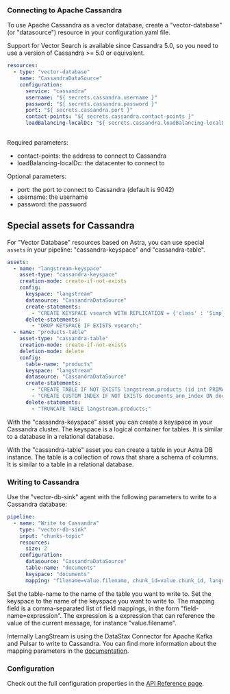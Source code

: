 ### Connecting to Apache Cassandra

To use Apache Cassandra as a vector database, create a "vector-database" (or "datasource") resource in your configuration.yaml file.

Support for Vector Search is available since Cassandra 5.0, so you need to use a version of Cassandra >= 5.0 or equivalent.

```yaml
resources:
  - type: "vector-database"
    name: "CassandraDataSource"
    configuration:
      service: "cassandra"
      username: "${ secrets.cassandra.username }"
      password: "${ secrets.cassandra.password }"
      port: "${ secrets.cassandra.port }"
      contact-points: "${ secrets.cassandra.contact-points }"
      loadBalancing-localDc: "${ secrets.cassandra.loadBalancing-localDc }"
      
```

Required parameters:
- contact-points: the address to connect to Cassandra
- loadBalancing-localDc: the datacenter to connect to

Optional parameters:
- port: the port to connect to Cassandra (default is 9042)
- username: the username
- password: the password


## Special assets for Cassandra

For "Vector Database" resources based on Astra, you can use special `assets` in your pipeline: "cassandra-keyspace" and "cassandra-table".

```yaml
assets:
  - name: "langstream-keyspace"
    asset-type: "cassandra-keyspace"
    creation-mode: create-if-not-exists    
    config:
      keyspace: "langstream"
      datasource: "CassandraDataSource"
      create-statements:
        - "CREATE KEYSPACE vsearch WITH REPLICATION = {'class' : 'SimpleStrategy','replication_factor' : 1};"
      delete-statements:
        - "DROP KEYSPACE IF EXISTS vsearch;"
  - name: "products-table"
    asset-type: "cassandra-table"
    creation-mode: create-if-not-exists
    deletion-mode: delete
    config:
      table-name: "products"
      keyspace: "langstream"
      datasource: "CassandraDataSource"
      create-statements:
        - "CREATE TABLE IF NOT EXISTS langstream.products (id int PRIMARY KEY,name TEXT,description TEXT, embeddings VECTOR<FLOAT,1536>);"
        - "CREATE CUSTOM INDEX IF NOT EXISTS documents_ann_index ON documents.documents(embeddings) USING 'StorageAttachedIndex';"
      delete-statements:
        - "TRUNCATE TABLE langstream.products;"
```

With the "cassandra-keyspace" asset you can create a keyspace in your Cassandra cluster. The keyspace is a logical container for tables. It is similar to a database in a relational database.

With the "cassandra-table" asset you can create a table in your Astra DB instance. The table is a collection of rows that share a schema of columns. It is similar to a table in a relational database.


### Writing to Cassandra

Use the "vector-db-sink" agent with the following parameters to write to a Cassandra database:

```yaml
pipeline:
  - name: "Write to Cassandra"
    type: "vector-db-sink"
    input: "chunks-topic"
    resources:
      size: 2
    configuration:
      datasource: "CassandraDataSource"
      table-name: "documents"
      keyspace: "documents"
      mapping: "filename=value.filename, chunk_id=value.chunk_id, language=value.language, text=value.text, embeddings_vector=value.embeddings_vector, num_tokens=value.chunk_num_tokens"
```

Set the table-name to the name of the table you want to write to.
Set the keyspace to the name of the keyspace you want to write to.
The mapping field is a comma-separated list of field mappings, in the form "field-name=expression". The expression is a expression that can reference the value of the current message, for instance "value.filename".

Internally LangStream is using the DataStax Connector for Apache Kafka and Pulsar to write to Cassandra. You can find more information about the mapping parameters in the [documentation](https://docs.datastax.com/en/pulsar-connector/docs/cfgPulsarMapTopicTable.html).

### Configuration

Check out the full configuration properties in the [API Reference page](../../building-applications/api-reference/resources.md#datasource_cassandra).